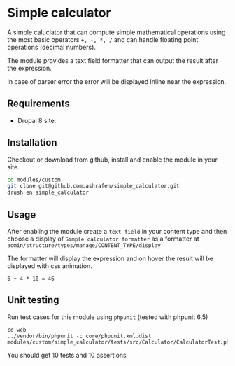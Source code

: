# Simple calculator

A simple caluclator that can compute simple mathematical operations using the most basic operators `+, -, *, /` and can handle floating point operations (decimal numbers).

The module provides a text field formatter that can output the result after the expression.

In case of parser error the error will be displayed inline near the expression.


## Requirements

* Drupal 8 site.

## Installation

Checkout or download from github, install and enable the module in your site.

```bash
cd modules/custom
git clone git@github.com:ashrafen/simple_calculator.git
drush en simple_calculator
```

## Usage

After enabling the module create a `text field` in your content type and then choose a display of `Simple calculator formatter` as a formatter at `admin/structure/types/manage/CONTENT_TYPE/display`

The formatter will display the expression and on hover the result will be displayed with css animation.

```
6 + 4 * 10 = 46
```

## Unit testing

Run test cases for this module using `phpunit` (tested with phpunit 6.5)

```
cd web
../vendor/bin/phpunit -c core/phpunit.xml.dist modules/custom/simple_calculator/tests/src/Calculator/CalculatorTest.php
```

You should get 10 tests and 10 assertions

